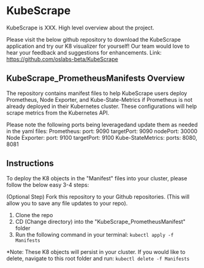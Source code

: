# KubeScrape 
KubeScrape is XXX. High level overview about the project. 

Please visit the below github repository to download the KubeScrape application and try our K8 visualizer for yourself! Our team would love to hear your feedback and suggestions for enhancements. 
  Link: https://github.com/oslabs-beta/KubeScrape

## KubeScrape_PrometheusManifests Overview
The repository contains manifest files to help KubeScrape users deploy Prometheus, Node Exporter, and Kube-State-Metrics if Prometheus is not already deployed in their Kubernetes cluster. These configurations will help scrape metrics from the Kubernetes API. 

Please note the following ports being leveragedand update them as needed in the yaml files: 
  Prometheus:
    port: 9090 
    targetPort: 9090
    nodePort: 30000
  Node Exporter: 
    port: 9100 
    targetPort: 9100
  Kube-StateMetrics: 
    ports: 8080, 8081
  
## Instructions 
To deploy the K8 objects in the "Manifest" files into your cluster, please follow the below easy 3-4 steps: 

(Optional Step) Fork this repository to your Github repositories. (This will allow you to save any file updates to your repo). 
1. Clone the repo 
2. CD (Change directory) into the "KubeScrape_PrometheusManifest" folder
3. Run the following command in your terminal: 
  ````kubectl apply -f Manifests````
  
*Note: These K8 objects will persist in your cluster. If you would like to delete, navigate to this root folder and run: 
  ````kubectl delete -f Manifests````

